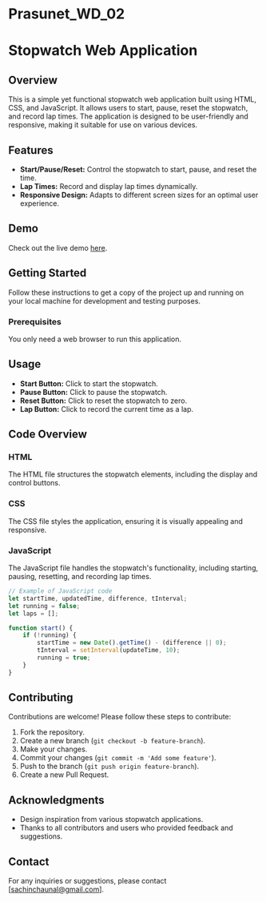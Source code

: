 # Prasunet_WD_02


# Stopwatch Web Application


## Overview

This is a simple yet functional stopwatch web application built using HTML, CSS, and JavaScript. It allows users to start, pause, reset the stopwatch, and record lap times. The application is designed to be user-friendly and responsive, making it suitable for use on various devices.

## Features

- **Start/Pause/Reset:** Control the stopwatch to start, pause, and reset the time.
- **Lap Times:** Record and display lap times dynamically.
- **Responsive Design:** Adapts to different screen sizes for an optimal user experience.

## Demo

Check out the live demo [here](https://sachinchaunal.github.io/Prasunet_WD_02/).

## Getting Started

Follow these instructions to get a copy of the project up and running on your local machine for development and testing purposes.

### Prerequisites

You only need a web browser to run this application.



## Usage

- **Start Button:** Click to start the stopwatch.
- **Pause Button:** Click to pause the stopwatch.
- **Reset Button:** Click to reset the stopwatch to zero.
- **Lap Button:** Click to record the current time as a lap.

## Code Overview

### HTML

The HTML file structures the stopwatch elements, including the display and control buttons.

### CSS

The CSS file styles the application, ensuring it is visually appealing and responsive.

### JavaScript

The JavaScript file handles the stopwatch's functionality, including starting, pausing, resetting, and recording lap times.

```javascript
// Example of JavaScript code
let startTime, updatedTime, difference, tInterval;
let running = false;
let laps = [];

function start() {
    if (!running) {
        startTime = new Date().getTime() - (difference || 0);
        tInterval = setInterval(updateTime, 10);
        running = true;
    }
}
```

## Contributing

Contributions are welcome! Please follow these steps to contribute:

1. Fork the repository.
2. Create a new branch (`git checkout -b feature-branch`).
3. Make your changes.
4. Commit your changes (`git commit -m 'Add some feature'`).
5. Push to the branch (`git push origin feature-branch`).
6. Create a new Pull Request.



## Acknowledgments

- Design inspiration from various stopwatch applications.
- Thanks to all contributors and users who provided feedback and suggestions.

## Contact

For any inquiries or suggestions, please contact [sachinchaunal@gmail.com].


